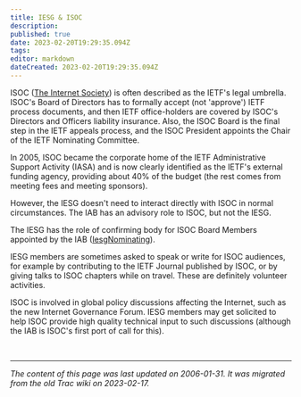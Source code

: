 ```yaml
---
title: IESG & ISOC
description: 
published: true
date: 2023-02-20T19:29:35.094Z
tags: 
editor: markdown
dateCreated: 2023-02-20T19:29:35.094Z
---
```


 ISOC ([The Internet Society](http://www.isoc.org/)) is often described as the IETF's legal umbrella. ISOC's Board of Directors has to formally accept (not 'approve') IETF process documents, and then IETF office-holders are covered by ISOC's Directors and Officers liability insurance. Also, the ISOC Board is the final step in the IETF appeals process, and the ISOC President appoints the Chair of the IETF Nominating Committee.

In 2005, ISOC became the corporate home of the IETF Administrative Support Activity (IASA) and is now clearly identified as the IETF's external funding agency, providing about 40% of the budget (the rest comes from meeting fees and meeting sponsors).

However, the IESG doesn't need to interact directly with ISOC in normal circumstances. The IAB has an advisory role to ISOC, but not the IESG.

The IESG has the role of confirming body for ISOC Board Members appointed by the IAB ([IesgNominating](/group/iesg/IESGNominating)).

IESG members are sometimes asked to speak or write for ISOC audiences, for example by contributing to the IETF Journal published by ISOC, or by giving talks to ISOC chapters while on travel. These are definitely volunteer activities.

ISOC is involved in global policy discussions affecting the Internet, such as the new Internet Governance Forum. IESG members may get solicited to help ISOC provide high quality technical input to such discussions (although the IAB is ISOC's first port of call for this).

&nbsp;
&nbsp;
&nbsp;

---

*The content of this page was last updated on 2006-01-31. It was migrated from the old Trac wiki on 2023-02-17.*